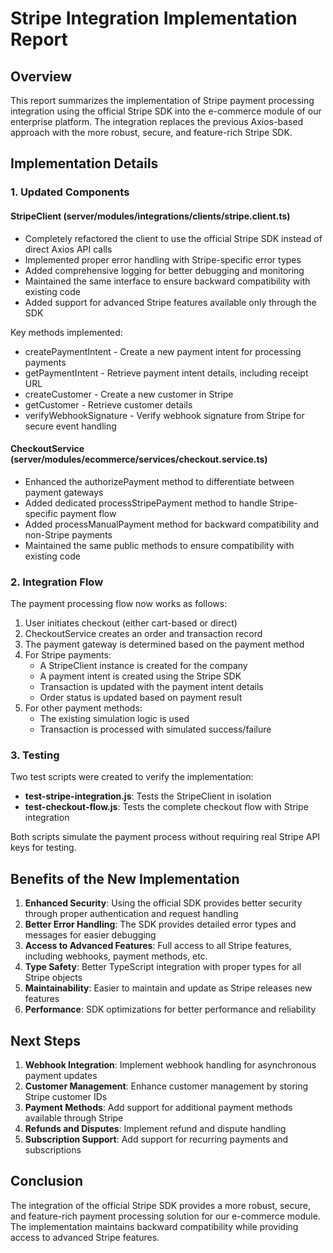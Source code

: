 # Stripe Integration Implementation Report

## Overview

This report summarizes the implementation of Stripe payment processing integration using the official Stripe SDK into the e-commerce module of our enterprise platform. The integration replaces the previous Axios-based approach with the more robust, secure, and feature-rich Stripe SDK.

## Implementation Details

### 1. Updated Components

#### StripeClient (server/modules/integrations/clients/stripe.client.ts)
- Completely refactored the client to use the official Stripe SDK instead of direct Axios API calls
- Implemented proper error handling with Stripe-specific error types
- Added comprehensive logging for better debugging and monitoring
- Maintained the same interface to ensure backward compatibility with existing code
- Added support for advanced Stripe features available only through the SDK

Key methods implemented:
- createPaymentIntent - Create a new payment intent for processing payments
- getPaymentIntent - Retrieve payment intent details, including receipt URL
- createCustomer - Create a new customer in Stripe
- getCustomer - Retrieve customer details
- verifyWebhookSignature - Verify webhook signature from Stripe for secure event handling

#### CheckoutService (server/modules/ecommerce/services/checkout.service.ts)
- Enhanced the authorizePayment method to differentiate between payment gateways
- Added dedicated processStripePayment method to handle Stripe-specific payment flow
- Added processManualPayment method for backward compatibility and non-Stripe payments
- Maintained the same public methods to ensure compatibility with existing code

### 2. Integration Flow

The payment processing flow now works as follows:

1. User initiates checkout (either cart-based or direct)
2. CheckoutService creates an order and transaction record
3. The payment gateway is determined based on the payment method
4. For Stripe payments:
   - A StripeClient instance is created for the company
   - A payment intent is created using the Stripe SDK
   - Transaction is updated with the payment intent details
   - Order status is updated based on payment result
5. For other payment methods:
   - The existing simulation logic is used
   - Transaction is processed with simulated success/failure

### 3. Testing

Two test scripts were created to verify the implementation:

- **test-stripe-integration.js**: Tests the StripeClient in isolation
- **test-checkout-flow.js**: Tests the complete checkout flow with Stripe integration

Both scripts simulate the payment process without requiring real Stripe API keys for testing.

## Benefits of the New Implementation

1. **Enhanced Security**: Using the official SDK provides better security through proper authentication and request handling
2. **Better Error Handling**: The SDK provides detailed error types and messages for easier debugging
3. **Access to Advanced Features**: Full access to all Stripe features, including webhooks, payment methods, etc.
4. **Type Safety**: Better TypeScript integration with proper types for all Stripe objects
5. **Maintainability**: Easier to maintain and update as Stripe releases new features
6. **Performance**: SDK optimizations for better performance and reliability

## Next Steps

1. **Webhook Integration**: Implement webhook handling for asynchronous payment updates
2. **Customer Management**: Enhance customer management by storing Stripe customer IDs
3. **Payment Methods**: Add support for additional payment methods available through Stripe
4. **Refunds and Disputes**: Implement refund and dispute handling
5. **Subscription Support**: Add support for recurring payments and subscriptions

## Conclusion

The integration of the official Stripe SDK provides a more robust, secure, and feature-rich payment processing solution for our e-commerce module. The implementation maintains backward compatibility while providing access to advanced Stripe features.